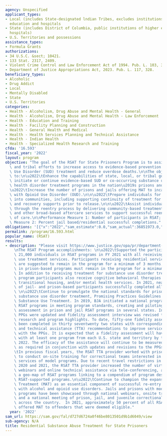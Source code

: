 ```yaml
---
agency: Unspecified
applicant_types:
- Local (includes State-designated lndian Tribes, excludes institutions of higher
  education and hospitals
- State (includes District of Columbia, public institutions of higher education and
  hospitals)
- U.S. Territories and possessions
assistance_types:
- Formula Grants
authorizations:
- 34 U.S.C. &sect; 10421.
- 133 Stat. 2317, 2409.
- Violent Crime Control and Law Enforcement Act of 1994. Pub. L. 103, 322.
- Department of Justice Appropriations Act, 2023. Pub. L. 117, 328.
beneficiary_types:
- Alcoholic
- Drug Addict
- Local
- Mentally Disabled
- State
- U.S. Territories
categories:
- Health - Alcoholism, Drug Abuse and Mental Health - General
- Health - Alcoholism, Drug Abuse and Mental Health - Law Enforcement
- Health - Education and Training
- Health - Facility Planning and Construction
- Health - General Health and Medical
- Health - Health Services Planning and Technical Assistance
- Health - Indian Health
- Health - Specialized Health Research and Training
cfda: '16.593'
fiscal_year: '2022'
layout: program
objective: "The goal of the RSAT for State Prisoners Program is to assist state, local,\
  \ and tribal efforts to increase access to evidence-based prevention and Substance\
  \ Use Disorder (SUD) treatment and reduce overdose deaths.\n\nThe objectives are\
  \ to:\n\u2022\tEnhance the capabilities of state, local, or tribal governments to\
  \ initiate or continue evidence-based SUD or co-occurring substance use and mental\
  \ health disorder treatment programs in the nation\u2019s prisons and jails.\n\n\
  \u2022\tIncrease the number of prisons and jails offering MAT to incarcerated individuals\
  \ with Opioid Use Disorder (OUD).\n\n\u2022\tPrepare individuals for reintegration\
  \ into communities, including supporting continuity of treatment for OUD treatment\
  \ and recovery supports prior to release.\n\n\u2022\tAssist individuals and communities\
  \ through the reentry process by delivering community-based treatment, recovery,\
  \ and other broad-based aftercare services to support successful reentry and continuity\
  \ of care.\n\nPerformance Measure 1: Number of participants in RSAT; and,\n\nPerformance\
  \ Measure 2: Percent jail based/residential successful completions."
obligations: '[{"x":"2022","sam_estimate":0.0,"sam_actual":36851973.0,"usa_spending_actual":37119503.78},{"x":"2023","sam_estimate":45000000.0,"sam_actual":0.0,"usa_spending_actual":-1.3},{"x":"2024","sam_estimate":35000000.0,"sam_actual":0.0,"usa_spending_actual":0.0}]'
permalink: /program/16.593.html
popular_name: (RSAT)
results:
- description: "Please visit https://www.justice.gov/opa/pr/department-justice-awards-more-300-million-fight-opioid-and-stimulant-crisis-and-address\n\
    \nThe RSAT Program accomplishments: \n\u2022\tSupported the participation of approximately\
    \ 21,000 individuals in RSAT programs in FY 2021 with all receiving substance\
    \ use treatment services. Participants receiving residential services in jail\
    \ are suggested to remain in the program for a minimum of 3 months, while participants\
    \ in prison-based programs must remain in the program for a minimum of 6 months.\
    \ In addition to receiving treatment for substance use disorder treatment, many\
    \ program participants also receive cognitive behavioral therapies and employment,\
    \ transitional housing, and/or mental health services. In 2021, nearly 69 percent\
    \ of jail- and prison-based participants successfully completed all program requirements.\
    \ \n\u2022\tContinue to promulgate the national standards for prison and jail\
    \ substance use disorder treatment, Promising Practices Guidelines (PPG) for Residential\
    \ Substance Use Treatment. In 2019, BJA initiated a national program to assist\
    \ RSAT programs in meeting program standards, creating and piloting a fidelity\
    \ assessment in prison and jail RSAT programs in several states. In 2021, the\
    \ PPGs were updated and fidelity assessment interview was revised to include updated\
    \ research and program highlights. To date, fifty-one fidelity assessments have\
    \ been completed in thirty seventwenty two states with corresponding training\
    \ and technical assistance (TTA) recommendations to improve services in alignment\
    \ with the PPGs. It is expected that a fidelity assessment will have been conducted\
    \ with at least one program from each U.S. state and territory by the end of FY\
    \ 2022. The efficacy of the assistance will continue to be measured and adjusted\
    \ as required in conjunction with updates and revisions to the PPGs.    \n\u2022\
    \tIn previous fiscal years, the RSAT TTA provider worked with prisons and jails\
    \ to conduct on-site training for correctional teams interested in replicating\
    \ services of model programs. Due to recent travel restrictions in fiscal years\
    \ 2020 and 2021, the RSAT TTA provider increased the number of virtual training\
    \ webinars and online technical assistance via tele-conferencing, and developed\
    \ a geo-map of RSAT programs linking to a compendium of program descriptions highlighting\
    \ RSAT-supported programs.\n\u2022\tContinue to champion the expansion of Medication-Assisted\
    \ Treatment (MAT) as an essential component of successful re-entry for inmates\
    \ with alcohol and opioid use disorders. Jails and prisons with model best practice\
    \ programs have been showcased through national webinars, onsite training sessions,\
    \ and a national meeting of prison, jail, and juvenile correctional practitioners\
    \ across the country.  In 2021, approximately 50 percent of all RSAT programs\
    \ offered MAT to offenders that were deemed eligible."
  year: '2022'
sam_url: https://sam.gov/fal/d727d6724a0f46be8013501d9b1d6049/view
sub-agency: N/A
title: Residential Substance Abuse Treatment for State Prisoners
---
```

